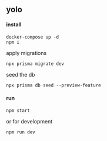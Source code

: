 ## yolo

#### install
```
docker-compose up -d
npm i
```
apply migrations
```
npx prisma migrate dev
```
seed the db
```
npx prisma db seed --preview-feature
```

#### run

```
npm start
```
or for development
```
npm run dev
```
